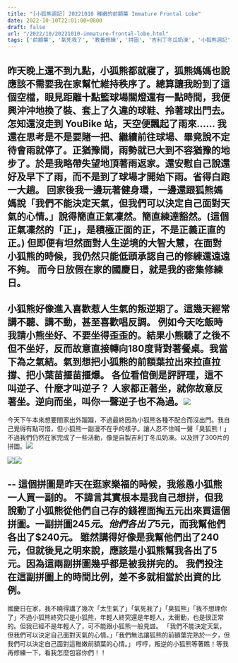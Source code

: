 ```yaml
---
title: "[小狐熊週記] 20221010 稚嫩的前額葉 Immature Frontal Lobe"
date: 2022-10-10T22:01:00+0800
draft: false
url: "/2022/10/20221010-immature-frontal-lobe.html"
tags: ['前額葉', '氣死我了', '教養修練', '拼圖', '吉利丁冬瓜奶凍', '小狐熊週記']
---
```


昨天晚上還不到九點，小狐熊都就寢了，狐熊媽媽也說應該不需要我在家幫忙維持秩序了。總算讓我盼到了這個空檔，眼見距離十點籃球場關燈還有一點時間，我便興沖沖地換了裝、套上了久違的球鞋、拎著球出門去。怎知還沒走到 YouBike 站，天空便飄起了雨來……
我還在思考是不是要賭一把、繼續前往球場、畢竟說不定待會雨就停了。正猶豫間，雨勢就已大到不容猶豫的地步了。於是我略帶失望地頂著雨返家。還安慰自己說還好及早下了雨，而不是到了球場才開始下雨。省得白跑一大趟。
回家後我一邊玩著健身環，一邊還跟狐熊媽媽說「我們不能決定天氣，但我們可以決定自己面對天氣的心情。」說得簡直正氣凜然。簡直練達豁然。(這個正氣凜然的「正」，是積極正面的正，不是正義正直的正。)
但即便有坦然面對人生逆境的大智大慧，在面對小狐熊的時候，我仍然只能低頭承認自己的修練還遠遠不夠。
而今日放假在家的國慶日，就是我的密集修練日。
--
小狐熊好像進入喜歡惹人生氣的叛逆期了。這幾天經常講不聽、講不動，甚至喜歡唱反調。
例如今天吃飯時我請小熊坐好、不要坐得歪歪的。結果小熊聽了之後不但不坐好，反而故意直接轉向180度背對著餐桌。我當下為之氣結。氣到想把小狐熊的前額葉拉出來拉直拉撐、把小葉苗揠苗揠爆。
各位看倌倒是評評理，這不叫逆子、什麼才叫逆子？
人家都正著坐，就你故意反著坐。逆向而坐，叫你一聲逆子也不為過。![](https://blogger.googleusercontent.com/img/a/AVvXsEhxRdlyzqu-9j-0pNo0GvtIvfHhnxMi8nMkUW2a65t5U1q6b_uPJhRtZT13FG_ROeQcAm4Allh7YHEYtrI2vm9CkSG8TttqvAjwww_sP7Fm4OlmhF5BcBgCLH7mI8OYZQcZHfYEyqWgWnMZKjueFyllZH63djMKGsnFdGqm7shBgXudG4v0GHGuITgD)
 
--
今天下午本來想要閤家出外蹓蹓，不過最終因為小狐熊各種不配合而沒出門。我自己覺得有點可惜，但小狐熊一副漫不在乎的樣子。讓人忍不住喊一聲「臭狐熊！」
不過我們仍然在家完成了一些活動，像是自製吉利丁冬瓜奶凍。以及拼了300片的拼圖。![](https://blogger.googleusercontent.com/img/a/AVvXsEicZDteIMHCLZ3V8piaGpglfxsMD9mZqqNnf_LJxvmvMhcPLII-JfwIE31V7wE_H3wLbSnVI_Dm-Zvt1SP8WzA-0MzaFtErIqO_5cuzAwzQQbd4Y8orHyPgcMj0elZlc00Ytk20TSC0b0TrFZeJUt5bLnbblVlSk7ZQa7ZjAya15Qi9IblByzzKzUdj)


![](https://blogger.googleusercontent.com/img/a/AVvXsEigbvlcdgv0s5frRWHPd4-eSGwEZmAFAFXAJdbEOFjzTYEOqQBBJ3obzOu1pl7Rm1qPUjOIoqCO_b2CHcLCozXcr7fVUWHQ_CyGJIqXAO3MW2ygbMWI0ND3GWWPlG-MUI2VVPb7hp2EzfYoXzjijJLCvr5mPOq419rKPp2jh_5Be_wzAXj2GTa7tlQn)![](https://blogger.googleusercontent.com/img/a/AVvXsEjYa2sq3PziSMAm9T9pZ3DPWK3M8xO07wAxt6oXF9_wvWUTK8g5dAuZtj4bFCca0oE228cbX5ZqtfEcqx_tx7L1iL-DvMfA_w0lLNFc_ZuKrZQjdNwCwU3BetWAQ9jin7HNDIsPvwT9Eb40HK5t25WR2JKVakT_7VMkwLNicRWoLxTyku8FNdSszUta)


--
這個拼圖是昨天在逛家樂福的時候，我慫恿小狐熊一人買一副的。
不諱言其實根本是我自己想拼，但我說動了小狐熊從他們自己存的錢裡面掏五元出來買這個拼圖。一副拼圖$245元。他們各出了$5元，而我幫他們各出了$240元。
雖然講得好像是我幫他們出了240元，但就後見之明來說，應該是小狐熊幫我各出了5元。因為這兩副拼圖幾乎都是被我拼完的。
我們投注在這副拼圖上的時間比例，差不多就相當於出資的比例。
--
國慶日在家，我不曉得講了幾次「太生氣了」「氣死我了」「臭狐熊」「我不想理你了」不過小狐熊終究只是小狐熊，年輕人終究還是年輕人，太衝動，也是很正常的。但我已經不是年輕人了，可不能跟小狐熊一般見諩。
「我們不能決定天氣，但我們可以決定自己面對天氣的心情。」「我們無法讓狐熊的前額葉完熟於一夕，但我們可以決定自己面對這稚嫩前額葉的心情。」
哼哼，叛逆的小狐熊等著瞧！等我再修練一下，看我怎麼包容你們！！

